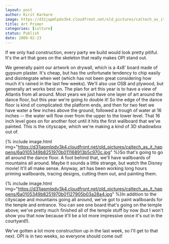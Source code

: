 ```yaml
---
layout: post
author: Kirit Karkare
image: https://d31japmlpdv3k4.cloudfront.net/old_pictures/caltech_as_it_happens/6a0105349b8251970b01127905ae4028a4.jpg
title: Art Primer
categories: [culture]
status: Publish
date: 2009-02-23
---
```


If we only had construction, every party we build would look pretty pitiful. It's the art that goes on the skeleton that really makes OPI stand out.

We generally paint our artwork on drywall, which is a 4x8' board made of gypsum plaster. It's cheap, but has the unfortunate tendency to chip easily and disintegrate when wet (which has not been great considering how much it's rained in the last few weeks). We'll also use OSB and plywood, but generally art works best on. 
The plan for art this year is to have a view of Atlantis from all around. Most years we just have one layer of art around the dance floor, but this year we're going to double it! So the edge of the dance floor is kind of complicated: the platform ends, and then for two feet we have water a few inches above the ground, followed a trough of water at 16 inches -- the water will flow over from the upper to the lower level. That 16 inch level goes on for another foot until it hits the first wallboard that we've painted. This is the cityscape, which we're making a kind of 3D shadowbox out of. 


{% include image.html img="https://d31japmlpdv3k4.cloudfront.net/old_pictures/caltech_as_it_happens/6a0105349b8251970b011168913b5c970c.jpg" %}So that's going to go all around the dance floor. A foot behind that, we'll have wallboards of mountains all around. Maybe it sounds a little strange, but watch the Disney movie! It'll all make sense. Anyway, art has been working long hours priming wallboards, tracing designs, cutting them out, and painting them.


{% include image.html img="https://d31japmlpdv3k4.cloudfront.net/old_pictures/caltech_as_it_happens/6a0105349b8251970b01127905b03a28a4.jpg" %}In addition to the cityscape and mountains going all around, we've got to paint wallboards for the temple and entrance. You can see one board that's going on the temple above; we've pretty much finished all of the temple stuff by now (but I won't show you that now because it'll be a lot more impressive once it's out in the courtyard!).

We've gotten a lot more construction up in the last week, so I'll get to that next. OPI is in two weeks, so everyone should come out!
 
